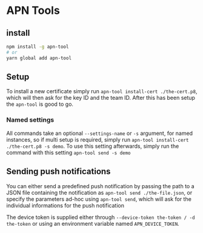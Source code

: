 # APN Tools

## install

```bash
npm install -g apn-tool
# or
yarn global add apn-tool
```

## Setup

To install a new certificate simply run `apn-tool install-cert ./the-cert.p8`, which will then ask for the key ID and the team ID. After this has been setup the `apn-tool` is good to go.

### Named settings

All commands take an optional `--settings-name` or `-s` argument, for named instances, so if multi setup is required, simply run `apn-tool install-cert ./the-cert.p8 -s demo`. To use this setting afterwards, simply run the command with this setting `apn-tool send -s demo`

## Sending push notifications

You can either send a predefined push notification by passing the path to a JSON file containing the notification as `apn-tool send ./the-file.json`, or specify the parameters ad-hoc using `apn-tool send`, which will ask for the individual informations for the push notification

The device token is supplied either through `--device-token the-token / -d the-token` or using an environment variable named `APN_DEVICE_TOKEN`.

